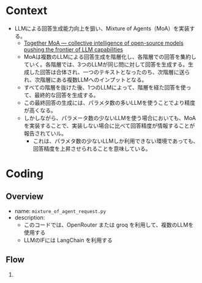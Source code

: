 # Context

- LLMによる回答生成能力向上を狙い、Mixture of Agents（MoA）を実装する。
  - [Together MoA — collective intelligence of open-source models pushing the frontier of LLM capabilities](https://www.together.ai/blog/together-moa)
  - MoAは複数のLLMによる回答生成を階層化し、各階層での回答を集約していく。各階層では、3つのLLMが同じ問に対して回答を生成する。生成した回答は合体され、一つのテキストとなったのち、次階層に送られ、次階層にある複数LLMへのインプットとなる。
  - すべての階層を抜けた後、1つのLLMによって、階層を経た回答を使って、最終的な回答を生成する。
  - この最終回答の生成には、パラメタ数の多いLLMを使うことでより精度が高くなる。
  - しかしながら、パラメータ数の少ないLLMを使う場合においても、MoAを実装することで、実装しない場合に比べて回答精度が情報することが報告されていル。
    - これは、パラメタ数の少ないLLMしか利用できない環境であっても、回答精度を上昇させられることを意味している。

# Coding
## Overview
- name: `mixture_of_agent_request.py`
- description:
  - このコードでは、OpenRouter または groq を利用して、複数のLLMを使用する
  - LLMのIFには LangChain を利用する

## Flow
1. 


